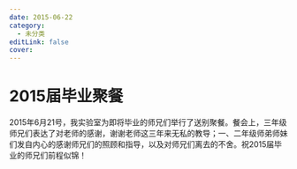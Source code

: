 ```yaml
---
date: 2015-06-22
category:
  - 未分类
editLink: false
cover: 
---
```



# 2015届毕业聚餐

2015年6月21号，我实验室为即将毕业的师兄们举行了送别聚餐。餐会上，三年级师兄们表达了对老师的感谢，谢谢老师这三年来无私的教导；一、二年级师弟师妹们发自内心的感谢师兄们的照顾和指导，以及对师兄们离去的不舍。祝2015届毕业的师兄们前程似锦！


<!-- more -->
